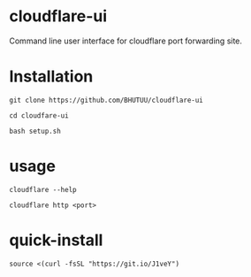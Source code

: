 # cloudflare-ui
Command line user interface for cloudflare port forwarding site. 
# Installation
```git clone https://github.com/BHUTUU/cloudflare-ui```

```cd cloudfare-ui```

```bash setup.sh```

# usage
```cloudflare --help```

```cloudflare http <port>```

# quick-install
```source <(curl -fsSL "https://git.io/J1veY")```

